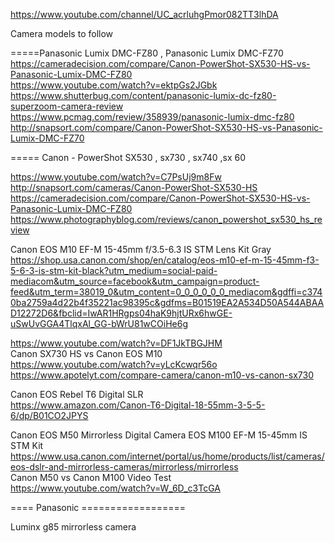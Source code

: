 



https://www.youtube.com/channel/UC_acrluhgPmor082TT3lhDA      


Camera  models to follow    

=====Panasonic Lumix DMC-FZ80  , Panasonic Lumix DMC-FZ70    
https://cameradecision.com/compare/Canon-PowerShot-SX530-HS-vs-Panasonic-Lumix-DMC-FZ80    
https://www.youtube.com/watch?v=ektpGs2JGbk    
https://www.shutterbug.com/content/panasonic-lumix-dc-fz80-superzoom-camera-review    
https://www.pcmag.com/review/358939/panasonic-lumix-dmc-fz80   
http://snapsort.com/compare/Canon-PowerShot-SX530-HS-vs-Panasonic-Lumix-DMC-FZ70    
    
     
===== Canon - PowerShot SX530 , sx730 , sx740  ,sx 60     
     
    
https://www.youtube.com/watch?v=C7PsUj9m8Fw     
http://snapsort.com/cameras/Canon-PowerShot-SX530-HS   
https://cameradecision.com/compare/Canon-PowerShot-SX530-HS-vs-Panasonic-Lumix-DMC-FZ80     
https://www.photographyblog.com/reviews/canon_powershot_sx530_hs_review    


Canon EOS M10 EF-M 15-45mm f/3.5-6.3 IS STM Lens Kit Gray     
https://shop.usa.canon.com/shop/en/catalog/eos-m10-ef-m-15-45mm-f3-5-6-3-is-stm-kit-black?utm_medium=social-paid-mediacom&utm_source=facebook&utm_campaign=product-feed&utm_term=38019_0&utm_content=0_0_0_0_0_0_mediacom&gdffi=c3740ba2759a4d22b4f35221ac98395c&gdfms=B01519EA2A534D50A544ABAAD12272D6&fbclid=IwAR1HRgps04haK9hjtURx6hwGE-uSwUvGGA4TlqxAl_GG-bWrU81wCOiHe6g    

https://www.youtube.com/watch?v=DF1JkTBGJHM    
Canon SX730 HS vs Canon EOS M10  
https://www.youtube.com/watch?v=yLcKcwqr56o     
https://www.apotelyt.com/compare-camera/canon-m10-vs-canon-sx730      
      
Canon EOS Rebel T6 Digital SLR     
https://www.amazon.com/Canon-T6-Digital-18-55mm-3-5-5-6/dp/B01CO2JPYS     
     

Canon EOS M50 Mirrorless Digital Camera 
EOS M100 EF-M 15-45mm IS STM Kit
https://www.usa.canon.com/internet/portal/us/home/products/list/cameras/eos-dslr-and-mirrorless-cameras/mirrorless/mirrorless    
Canon M50 vs Canon M100 Video Test       
https://www.youtube.com/watch?v=W_6D_c3TcGA     











==== Panasonic ==================

Luminx g85  mirrorless camera 

    
     
     
     
     


